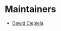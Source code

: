 # Maintainers

<!-- begin of template directive: -->
* [Dawid Ciepiela](https://github.geo.conti.de/uid40324) <!-- generated by directive before the end. -->
